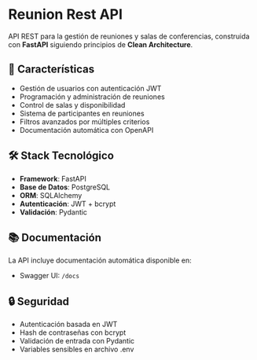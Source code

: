 # Reunion Rest API

API REST para la gestión de reuniones y salas de conferencias, construida con **FastAPI** siguiendo principios de **Clean Architecture**.

## 🚀 Características

- Gestión de usuarios con autenticación JWT
- Programación y administración de reuniones
- Control de salas y disponibilidad
- Sistema de participantes en reuniones
- Filtros avanzados por múltiples criterios
- Documentación automática con OpenAPI

## 🛠️ Stack Tecnológico

- **Framework**: FastAPI
- **Base de Datos**: PostgreSQL
- **ORM**: SQLAlchemy
- **Autenticación**: JWT + bcrypt
- **Validación**: Pydantic

## 📚 Documentación

La API incluye documentación automática disponible en:
- Swagger UI: `/docs`

## 🔒 Seguridad

- Autenticación basada en JWT
- Hash de contraseñas con bcrypt
- Validación de entrada con Pydantic
- Variables sensibles en archivo .env
